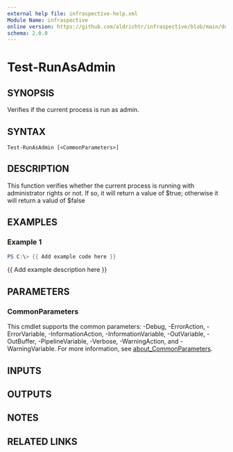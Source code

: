 ```yaml
---
external help file: infraspective-help.xml
Module Name: infraspective
online version: https://github.com/aldrichtr/infraspective/blob/main/docs/help/Test-RunAsAdmin.md
schema: 2.0.0
---
```


# Test-RunAsAdmin

## SYNOPSIS
Verifies if the current process is run as admin.

## SYNTAX

```
Test-RunAsAdmin [<CommonParameters>]
```

## DESCRIPTION
This function verifies whether the current process is running with administrator rights or not.
If so, it will return a value of $true; otherwise it will return a valud of $false

## EXAMPLES

### Example 1
```powershell
PS C:\> {{ Add example code here }}
```

{{ Add example description here }}

## PARAMETERS

### CommonParameters
This cmdlet supports the common parameters: -Debug, -ErrorAction, -ErrorVariable, -InformationAction, -InformationVariable, -OutVariable, -OutBuffer, -PipelineVariable, -Verbose, -WarningAction, and -WarningVariable. For more information, see [about_CommonParameters](http://go.microsoft.com/fwlink/?LinkID=113216).

## INPUTS

## OUTPUTS

## NOTES

## RELATED LINKS
